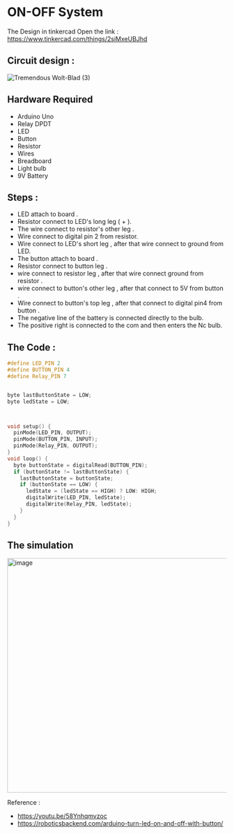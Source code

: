 #  ON-OFF System

The Design in tinkercad Open the link : 
https://www.tinkercad.com/things/2siMxeUBJhd

## Circuit design :
![Tremendous Wolt-Blad (3)](https://user-images.githubusercontent.com/108204114/182014336-b12c453f-5b4e-48fe-8c7f-c9cae1a4a8df.png)

## Hardware Required 
- Arduino Uno 
- Relay DPDT
- LED 
- Button 
- Resistor 
- Wires 
- Breadboard
- Light bulb
- 9V Battery


## Steps :
- LED attach to board .
- Resistor connect to LED's long leg ( + ).
- The wire connect to resistor's other leg .
- Wire connect to digital pin 2 from resistor.
- Wire connect to LED's short leg , after that wire connect to ground from LED.
- The button attach to board .
- Resistor connect to button leg .
- wire connect to resistor leg , after that wire connect ground from resistor .
- wire connect to button's other leg , after that connect to 5V from button .
- Wire connect to button's top leg , after that connect to digital pin4 from button .
- The negative line of the battery is connected directly to the bulb.
- The positive right is connected to the com and then enters the Nc bulb.



## The Code :
```c++
#define LED_PIN 2
#define BUTTON_PIN 4
#define Relay_PIN 7


byte lastButtonState = LOW;
byte ledState = LOW;



void setup() {
  pinMode(LED_PIN, OUTPUT);
  pinMode(BUTTON_PIN, INPUT);
  pinMode(Relay_PIN, OUTPUT);
}
void loop() {
  byte buttonState = digitalRead(BUTTON_PIN);
  if (buttonState != lastButtonState) {
    lastButtonState = buttonState;
    if (buttonState == LOW) {
      ledState = (ledState == HIGH) ? LOW: HIGH;
      digitalWrite(LED_PIN, ledState);
      digitalWrite(Relay_PIN, ledState);
    }
  }
}
```
## The simulation 
<img width="538" alt="image" src="https://user-images.githubusercontent.com/108204114/182014585-dc5239e9-da8c-47c1-ade6-ba4e56f0f2f9.png">

Reference : <br>
- https://youtu.be/58Ynhqmvzoc
- https://roboticsbackend.com/arduino-turn-led-on-and-off-with-button/

